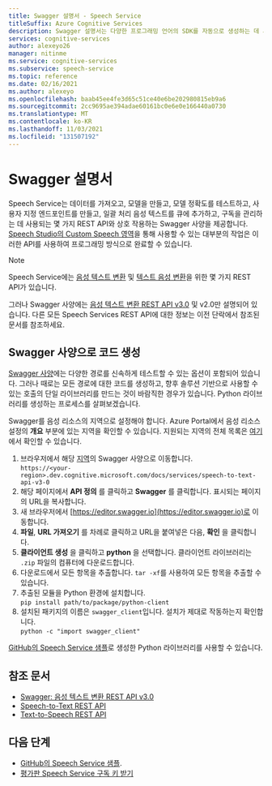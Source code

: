 ```yaml
---
title: Swagger 설명서 - Speech Service
titleSuffix: Azure Cognitive Services
description: Swagger 설명서는 다양한 프로그래밍 언어의 SDK를 자동으로 생성하는 데 사용할 수 있습니다. Swagger는 Microsoft 서비스의 모든 작업을 지원
services: cognitive-services
author: alexeyo26
manager: nitinme
ms.service: cognitive-services
ms.subservice: speech-service
ms.topic: reference
ms.date: 02/16/2021
ms.author: alexeyo
ms.openlocfilehash: baab45ee4fe3d65c51ce40e6be202980815eb9a6
ms.sourcegitcommit: 2cc9695ae394adae60161bc0e6e0e166440a0730
ms.translationtype: MT
ms.contentlocale: ko-KR
ms.lasthandoff: 11/03/2021
ms.locfileid: "131507192"
---
```

# <a name="swagger-documentation"></a>Swagger 설명서

Speech Service는 데이터를 가져오고, 모델을 만들고, 모델 정확도를 테스트하고, 사용자 지정 엔드포인트를 만들고, 일괄 처리 음성 텍스트를 큐에 추가하고, 구독을 관리하는 데 사용되는 몇 가지 REST API와 상호 작용하는 Swagger 사양을 제공합니다. [Speech Studio의 Custom Speech 영역](./custom-speech-overview.md)을 통해 사용할 수 있는 대부분의 작업은 이러한 API를 사용하여 프로그래밍 방식으로 완료할 수 있습니다.

> [!NOTE]
> Speech Service에는 [음성 텍스트 변환](rest-speech-to-text.md) 및 [텍스트 음성 변환](rest-text-to-speech.md)을 위한 몇 가지 REST API가 있습니다.  
>
> 그러나 Swagger 사양에는 [음성 텍스트 변환 REST API v3.0](rest-speech-to-text.md#speech-to-text-rest-api-v30) 및 v2.0만 설명되어 있습니다. 다른 모든 Speech Services REST API에 대한 정보는 이전 단락에서 참조된 문서를 참조하세요.

## <a name="generating-code-from-the-swagger-specification"></a>Swagger 사양으로 코드 생성

[Swagger 사양](https://westus.dev.cognitive.microsoft.com/docs/services/speech-to-text-api-v3-0)에는 다양한 경로를 신속하게 테스트할 수 있는 옵션이 포함되어 있습니다. 그러나 때로는 모든 경로에 대한 코드를 생성하고, 향후 솔루션 기반으로 사용할 수 있는 호출의 단일 라이브러리를 만드는 것이 바람직한 경우가 있습니다. Python 라이브러리를 생성하는 프로세스를 살펴보겠습니다.

Swagger를 음성 리소스의 지역으로 설정해야 합니다. Azure Portal에서 음성 리소스 설정의 **개요** 부분에 있는 지역을 확인할 수 있습니다. 지원되는 지역의 전체 목록은 [여기](regions.md#speech-to-text)에서 확인할 수 있습니다.

1. 브라우저에서 해당 [지역](regions.md#speech-to-text)의 Swagger 사양으로 이동합니다.  
       `https://<your-region>.dev.cognitive.microsoft.com/docs/services/speech-to-text-api-v3-0`
1. 해당 페이지에서 **API 정의** 를 클릭하고 **Swagger** 를 클릭합니다. 표시되는 페이지의 URL을 복사합니다.
1. 새 브라우저에서 [https://editor.swagger.io](https://editor.swagger.io)로 이동합니다.
1. **파일**, **URL 가져오기** 를 차례로 클릭하고 URL을 붙여넣은 다음, **확인** 을 클릭합니다.
1. **클라이언트 생성** 을 클릭하고 **python** 을 선택합니다. 클라이언트 라이브러리는 `.zip` 파일의 컴퓨터에 다운로드합니다.
1. 다운로드에서 모든 항목을 추출합니다. `tar -xf`를 사용하여 모든 항목을 추출할 수 있습니다.
1. 추출된 모듈을 Python 환경에 설치합니다.  
      `pip install path/to/package/python-client`
1. 설치된 패키지의 이름은 `swagger_client`입니다. 설치가 제대로 작동하는지 확인합니다.  
       `python -c "import swagger_client"`

[GitHub의 Speech Service 샘플](https://aka.ms/csspeech/samples)로 생성한 Python 라이브러리를 사용할 수 있습니다.

## <a name="reference-documents"></a>참조 문서

* [Swagger: 음성 텍스트 변환 REST API v3.0](https://westus.dev.cognitive.microsoft.com/docs/services/speech-to-text-api-v3-0)
* [Speech-to-Text REST API](rest-speech-to-text.md)
* [Text-to-Speech REST API](rest-text-to-speech.md)

## <a name="next-steps"></a>다음 단계

* [GitHub의 Speech Service 샘플](https://aka.ms/csspeech/samples).
* [평가판 Speech Service 구독 키 받기](overview.md#try-the-speech-service-for-free)
